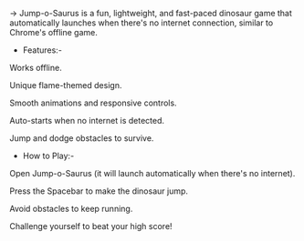 -> Jump-o-Saurus is a fun, lightweight, and fast-paced dinosaur game that automatically launches when there's no internet connection, similar to Chrome's offline game.

* Features:-

Works offline.

Unique flame-themed design.

Smooth animations and responsive controls.

Auto-starts when no internet is detected.

Jump and dodge obstacles to survive.

* How to Play:-

Open Jump-o-Saurus (it will launch automatically when there's no internet).

Press the Spacebar to make the dinosaur jump.

Avoid obstacles to keep running.

Challenge yourself to beat your high score!
